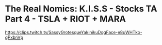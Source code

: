 # The Real Nomics: K.I.S.S - Stocks TA Part 4 - TSLA + RIOT + MARA
https://clips.twitch.tv/SassyGrotesqueYakinikuDogFace-e8uWHTko-gPxbnVp

